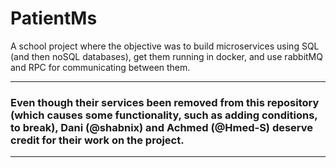 # PatientMs



A school project where the objective was to build microservices using SQL (and then noSQL databases), get them running in docker, and use rabbitMQ and RPC for communicating between them. 



____

### Even though their services been removed from this repository (which causes some functionality, such as adding conditions, to break), Dani (@shabnix) and Achmed (@Hmed-S) deserve credit for their work on the project.

____


